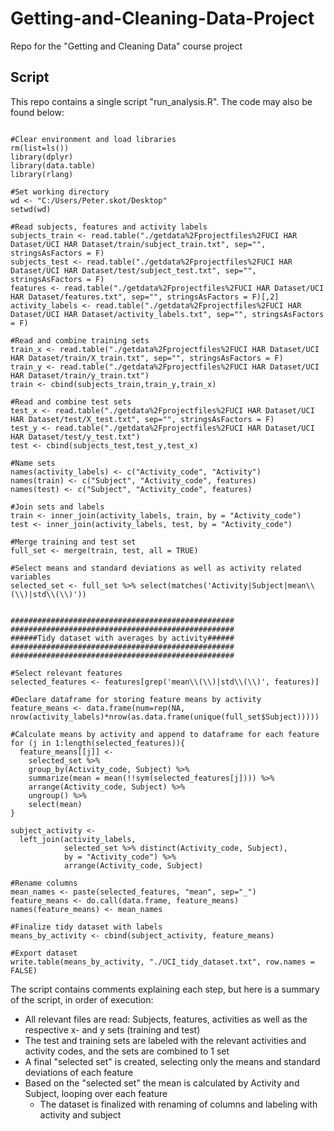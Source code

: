 # Getting-and-Cleaning-Data-Project
Repo for the "Getting and Cleaning Data" course project

## Script
This repo contains a single script "run_analysis.R". The code may also be found below:

```{r eval=FALSE}

#Clear environment and load libraries
rm(list=ls())
library(dplyr)
library(data.table)
library(rlang)

#Set working directory
wd <- "C:/Users/Peter.skot/Desktop"
setwd(wd)

#Read subjects, features and activity labels
subjects_train <- read.table("./getdata%2Fprojectfiles%2FUCI HAR Dataset/UCI HAR Dataset/train/subject_train.txt", sep="", stringsAsFactors = F)
subjects_test <- read.table("./getdata%2Fprojectfiles%2FUCI HAR Dataset/UCI HAR Dataset/test/subject_test.txt", sep="", stringsAsFactors = F)
features <- read.table("./getdata%2Fprojectfiles%2FUCI HAR Dataset/UCI HAR Dataset/features.txt", sep="", stringsAsFactors = F)[,2]
activity_labels <- read.table("./getdata%2Fprojectfiles%2FUCI HAR Dataset/UCI HAR Dataset/activity_labels.txt", sep="", stringsAsFactors = F)

#Read and combine training sets
train_x <- read.table("./getdata%2Fprojectfiles%2FUCI HAR Dataset/UCI HAR Dataset/train/X_train.txt", sep="", stringsAsFactors = F)
train_y <- read.table("./getdata%2Fprojectfiles%2FUCI HAR Dataset/UCI HAR Dataset/train/y_train.txt")
train <- cbind(subjects_train,train_y,train_x)

#Read and combine test sets
test_x <- read.table("./getdata%2Fprojectfiles%2FUCI HAR Dataset/UCI HAR Dataset/test/X_test.txt", sep="", stringsAsFactors = F)
test_y <- read.table("./getdata%2Fprojectfiles%2FUCI HAR Dataset/UCI HAR Dataset/test/y_test.txt")
test <- cbind(subjects_test,test_y,test_x)

#Name sets
names(activity_labels) <- c("Activity_code", "Activity")
names(train) <- c("Subject", "Activity_code", features)
names(test) <- c("Subject", "Activity_code", features)

#Join sets and labels
train <- inner_join(activity_labels, train, by = "Activity_code")
test <- inner_join(activity_labels, test, by = "Activity_code")

#Merge training and test set
full_set <- merge(train, test, all = TRUE)

#Select means and standard deviations as well as activity related variables
selected_set <- full_set %>% select(matches('Activity|Subject|mean\\(\\)|std\\(\\)'))


##################################################
##################################################
######Tidy dataset with averages by activity######
##################################################
##################################################

#Select relevant features
selected_features <- features[grep('mean\\(\\)|std\\(\\)', features)]

#Declare dataframe for storing feature means by activity
feature_means <- data.frame(num=rep(NA, nrow(activity_labels)*nrow(as.data.frame(unique(full_set$Subject)))))

#Calculate means by activity and append to dataframe for each feature
for (j in 1:length(selected_features)){
  feature_means[[j]] <- 
    selected_set %>% 
    group_by(Activity_code, Subject) %>% 
    summarize(mean = mean(!!sym(selected_features[j]))) %>% 
    arrange(Activity_code, Subject) %>% 
    ungroup() %>% 
    select(mean)
}

subject_activity <- 
  left_join(activity_labels,
            selected_set %>% distinct(Activity_code, Subject),
            by = "Activity_code") %>% 
            arrange(Activity_code, Subject)

#Rename columns
mean_names <- paste(selected_features, "mean", sep="_")
feature_means <- do.call(data.frame, feature_means)
names(feature_means) <- mean_names

#Finalize tidy dataset with labels
means_by_activity <- cbind(subject_activity, feature_means)

#Export dataset
write.table(means_by_activity, "./UCI_tidy_dataset.txt", row.names = FALSE)

```

The script contains comments explaining each step, but here is a summary of the script, in order of execution:
  - All relevant files are read: Subjects, features, activities as well as the respective x- and y sets (training and test)
  - The test and training sets are labeled with the relevant activities and activity codes, and the sets are combined to 1 set
  - A final "selected set" is created, selecting only the means and standard deviations of each feature
  - Based on the "selected set" the mean is calculated by Activity and Subject, looping over each feature
    - The dataset is finalized with renaming of columns and labeling with activity and subject
